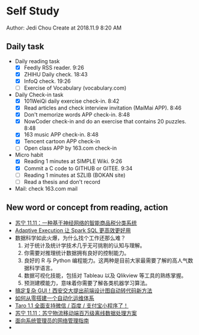 # Self Study

Author: Jedi Chou
Create at 2018.11.9 8:20 AM

## Daily task

* Daily reading task
  -[x] Feedly RSS reader. 9:26
  -[x] ZHIHU Daily check. 18:43
  -[x] InfoQ check. 19:26
  -[ ] Exercise of Vocabulary (vocabulary.com)

* Daily Check-in task
  -[x] 101WeiQi daily exercise check-in. 8:42
  -[x] Read articles and check interview invitation (MaiMai APP). 8:46
  -[x] Don't memorize words APP check-in. 8:48
  -[x] NowCoder check-in and do an exercise that contains 20 puzzles. 8:48
  -[x] 163 music APP check-in. 8:48
  -[x] Tencent cartoon APP check-in
  -[ ] Open class APP by 163.com check-in

* Micro habit
  -[x] Reading 1 minutes at SIMPLE Wiki. 9:26
  -[x] Commit a C code to GITHUB or GITEE. 9:34
  -[ ] Reading 1 minutes at SZLIB (BOKAN site)
  -[ ] Read a thesis and don't record

* Mail: check 163.com mail

## New word or concept from reading, action

* [苏宁 11.11：一种基于神经网络的智能商品税分类系统](https://www.infoq.cn/article/aXj_YW4WOd3VguRGihrx)
* [Adaptive Execution 让 Spark SQL 更高效更好用](https://www.infoq.cn/article/HDBkWj8_ZEOrRzBPYceR)
* 数据科学如此火爆，为什么找个工作还那么难？
  1. 对于统计及统计学技术几乎无可挑剔的认知与理解。
  2. 你需要对推理统计数据拥有良好的控制能力。
  3. 良好的 R 与 Python 编程能力。这两种是目前大家最需要了解的高人气数据科学语言。
  4. 数据可视化技能，包括对 Tableau 以及 Qlikview 等工具的熟练掌握。
  5. 预测建模能力，意味着你需要了解各类机器学习算法。
* [搞定复杂 GUI！西安交大提出前端设计图自动转代码新方法](https://www.infoq.cn/article/CaBmj-kX3XcYv9qBv02a)
* [如何从零搭建一个自动化运维体系](http://www.yunweipai.com/archives/25430.html)
* [Taro 1.1 全面支持微信 / 百度 / 支付宝小程序了！](https://www.infoq.cn/article/CuQhodSTT_5i6wNAuJHU)
* [苏宁 11.11：苏宁物流移动端百万级离线数据处理方案](https://www.infoq.cn/article/sOSm-WvoSNVXgafyxVO0)
* [面向系统管理员的网络管理指南](https://linux.cn/article-9885-1.html)
* 